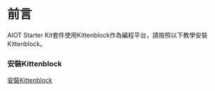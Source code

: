 # 前言

AIOT Starter Kit套件使用Kittenblock作為編程平台，請按照以下教學安裝Kittenblock。

### 安裝Kittenblock

[安裝Kittenblock](../../../programmingplatforms/kittenblock/an-zhuang-ban-kittenblock/kttenblockgreen.md)
